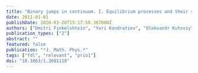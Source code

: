 ```yaml
---
title: "Binary jumps in continuum. I. Equilibrium processes and their scaling limits"
date: 2011-01-01
publishDate: 2020-03-20T15:17:50.367000Z
authors: ["Dmitri Finkelshtein", "Yuri Kondratiev", "Oleksandr Kutoviy", "Eugene Lytvynov"]
publication_types: ["2"]
abstract: ""
featured: false
publication: "*J. Math. Phys.*"
tags: ["fdl", "relevant", "prio1"]
doi: "10.1063/1.3601118"
---
```


